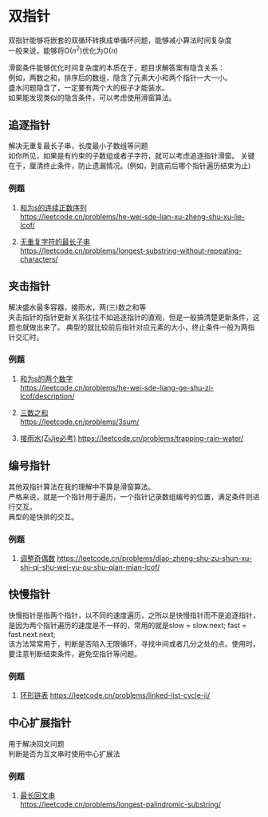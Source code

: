 # 双指针

双指针能够将嵌套的双循环转换成单循环问题，能够减小算法时间复杂度  
一般来说，能够将O($n^2$)优化为O($n$)

滑窗条件能够优化时间复杂度的本质在于，题目求解答案有隐含关系：  
例如，两数之和，排序后的数组，隐含了元素大小和两个指针一大一小。  
盛水问题隐含了，一定要有两个大的板子才能装水。  
如果能发现类似的隐含条件，可以考虑使用滑窗算法。

## 追逐指针
解决无重复最长子串，长度最小子数组等问题  
如你所见，如果是有约束的子数组或者子字符，就可以考虑追逐指针滑窗。
关键在于，厘清终止条件，防止遗漏情况。(例如，到底前后哪个指针遍历结束为止)

### 例题
1. [和为s的连续正数序列](./findContinuousSequence.py)  
   https://leetcode.cn/problems/he-wei-sde-lian-xu-zheng-shu-xu-lie-lcof/
   
2. [无重复字符的最长子串](./lengthOfLongestSubstring.py)  
   https://leetcode.cn/problems/longest-substring-without-repeating-characters/

## 夹击指针
解决盛水最多容器，接雨水，两(三)数之和等  
夹击指针的指针更新关系往往不如追逐指针的直观，但是一般搞清楚更新条件，这题也就做出来了。
典型的就比较前后指针对应元素的大小，终止条件一般为两指针交汇时。  

### 例题
1. [和为s的两个数字](./twoSumInSortArray.py)  
   https://leetcode.cn/problems/he-wei-sde-liang-ge-shu-zi-lcof/description/

2. [三数之和](./threeSum.py)  
   https://leetcode.cn/problems/3sum/

3. [接雨水(ZiJie必考)]()
   https://leetcode.cn/problems/trapping-rain-water/

## 编号指针
其他双指针算法在我的理解中不算是滑窗算法。  
严格来说，就是一个指针用于遍历，一个指针记录数组编号的位置，满足条件则进行交互。  
典型的是快排的交互。  

### 例题
1. [调整奇偶数]()
   https://leetcode.cn/problems/diao-zheng-shu-zu-shun-xu-shi-qi-shu-wei-yu-ou-shu-qian-mian-lcof/

## 快慢指针
快慢指针是指两个指针，以不同的速度遍历，之所以是快慢指针而不是追逐指针，是因为两个指针遍历的速度是不一样的，常用的就是slow = slow.next; fast = fast.next.next;  
该方法常常用于，判断是否陷入无限循环，寻找中间或者几分之处的点。使用时，要注意判断结束条件，避免空指针等问题。

### 例题
1. [环形链表]()
   https://leetcode.cn/problems/linked-list-cycle-ii/

## 中心扩展指针
用于解决回文问题  
判断是否为互文串时使用中心扩展法

### 例题
1. [最长回文串]()  
   https://leetcode.cn/problems/longest-palindromic-substring/
